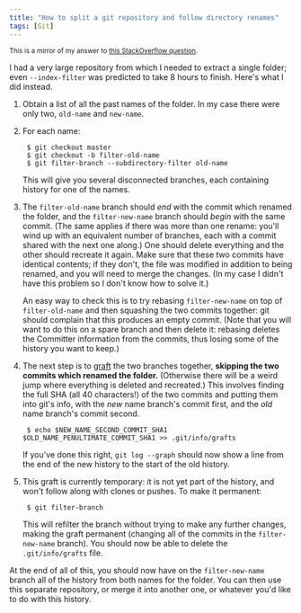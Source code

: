 ```yaml
---
title: "How to split a git repository and follow directory renames"
tags: [Git]
---
```

<small>This is a mirror of my answer to [this StackOverflow question](https://stackoverflow.com/a/43985326/1979340).</small>

I had a very large repository from which I needed to extract a single folder; even `--index-filter` was predicted to take 8 hours to finish. Here's what I did instead.

<!--more-->

1. Obtain a list of all the past names of the folder. In my case there were only two, `old-name` and `new-name`.
2. For each name:

        $ git checkout master
        $ git checkout -b filter-old-name
        $ git filter-branch --subdirectory-filter old-name

    This will give you several disconnected branches, each containing history for one of the names.

3. The `filter-old-name` branch should *end* with the commit which renamed the folder, and the `filter-new-name` branch should *begin* with the same commit. (The same applies if there was more than one rename: you'll wind up with an equivalent number of branches, each with a commit shared with the next one along.) One should delete everything and the other should recreate it again. Make sure that these two commits have identical contents; if they don't, the file was modified in addition to being renamed, and you will need to merge the changes. (In my case I didn't have this problem so I don't know how to solve it.)
    
    An easy way to check this is to try rebasing `filter-new-name` on top of `filter-old-name` and then squashing the two commits together: git should complain that this produces an empty commit. (Note that you will want to do this on a spare branch and then delete it: rebasing deletes the Committer information from the commits, thus losing some of the history you want to keep.)

4. The next step is to [graft](https://git.wiki.kernel.org/index.php/GraftPoint) the two branches together, **skipping the two commits which renamed the folder.** (Otherwise there will be a weird jump where everything is deleted and recreated.) This involves finding the full SHA (all 40 characters!) of the two commits and putting them into git's info, with the *new* name branch's commit first, and the *old* name branch's commit second.

        $ echo $NEW_NAME_SECOND_COMMIT_SHA1 $OLD_NAME_PENULTIMATE_COMMIT_SHA1 >> .git/info/grafts

    If you've done this right, `git log --graph` should now show a line from the end of the new history to the start of the old history.

5. This graft is currently temporary: it is not yet part of the history, and won't follow along with clones or pushes. To make it permanent:

        $ git filter-branch

    This will refilter the branch without trying to make any further changes, making the graft permanent (changing all of the commits in the `filter-new-name` branch). You should now be able to delete the `.git/info/grafts` file.

At the end of all of this, you should now have on the `filter-new-name` branch all of the history from both names for the folder. You can then use this separate repository, or merge it into another one, or whatever you'd like to do with this history.

